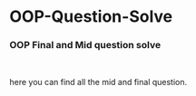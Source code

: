 # OOP-Question-Solve
<h3>OOP Final and Mid question  solve</h3>
<br>
<p>here you can find all the mid and final question.</p>
